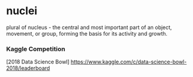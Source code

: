 # nuclei
plural of nucleus - the central and most important part of an object, movement, or group, forming the basis for its activity and growth.


### Kaggle Competition 


[2018 Data Science Bowl] https://www.kaggle.com/c/data-science-bowl-2018/leaderboard
